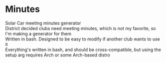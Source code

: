 # Minutes
Solar Car meeting minutes generator  
District decided clubs need meeting minutes, which is not my favorite, so I'm making a generator for them  
Written in bash. Designed to be easy to modify if another club wants to use it  
Everything's written in bash, and should be cross-compatible, but using the setup arg requires Arch or some Arch-based distro
